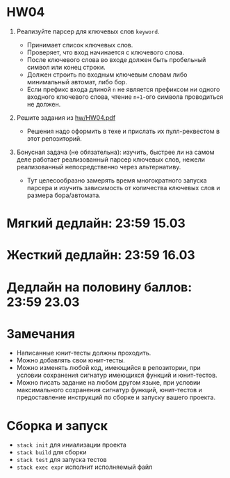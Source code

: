 # HW04

1. Реализуйте парсер для ключевых слов `keyword`.
   * Принимает список ключевых слов.
   * Проверяет, что вход начинается с ключевого слова.
   * После ключевого слова во входе должен быть пробельный символ или конец строки.
   * Должен строить по входным ключевым словам либо минимальный автомат, либо бор.
   * Если префикс входа длиной `n` не является префиксом ни одного входного ключевого слова, чтение `n+1`-ого символа проводиться не должен.

2. Решите задания из [hw/HW04.pdf](hw/HW04.pdf)
   * Решения надо оформить в техе и прислать их пулл-реквестом в этот репозиторий.

3. Бонусная задача (не обязательна): изучить, быстрее ли на самом деле работает реализованный парсер ключевых слов, нежели реализованный непосредственно через альтернативу.

   * Тут целесообразно замерять время многократного запуска парсера и изучить зависимость от количества ключевых слов и размера бора/автомата.


# Мягкий дедлайн: 23:59 15.03

# Жесткий дедлайн: 23:59 16.03

# Дедлайн на половину баллов: 23:59 23.03

# Замечания

* Написанные юнит-тесты должны проходить.
* Можно добавлять свои юнит-тесты.
* Можно изменять любой код, имеющийся в репозитории, при условии сохранения сигнатур имеющихся функций и юнит-тестов.
* Можно писать задание на любом другом языке, при условии максимального сохранения сигнатур функций, юнит-тестов и предоставление инструкций по сборке и запуску вашего проекта.

# Сборка и запуск

* `stack init` для иниализации проекта
* `stack build` для сборки
* `stack test` для запуска тестов
* `stack exec expr` исполнит исполняемый файл
